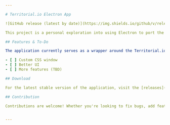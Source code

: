 ```yaml
---

# Territorial.io Electron App

![GitHub release (latest by date)](https://img.shields.io/github/v/release/Fininana/Territorial-electron)

This project is a personal exploration into using Electron to port the [territorial.io](https://territorial.io/) website/game into a desktop application. The aim is to provide a seamless experience for users who prefer desktop versions over web interfaces. While the current version offers a simple port, there are plans for further enhancements and additions.

## Features & To-Do

The application currently serves as a wrapper around the Territorial.io website, but there are several planned features:

- [ ] Custom CSS window
- [ ] Better UI
- [ ] More features (TBD)

## Download

For the latest stable version of the application, visit the [releases](https://github.com/Fininana/Territorial-electron/releases) page.

## Contribution

Contributions are welcome! Whether you're looking to fix bugs, add features, or provide feedback, we appreciate all the help. Please fork the repository and submit pull requests for any enhancements or fixes. Additionally, if you find any issues, please report them in the issues section.


---
```

